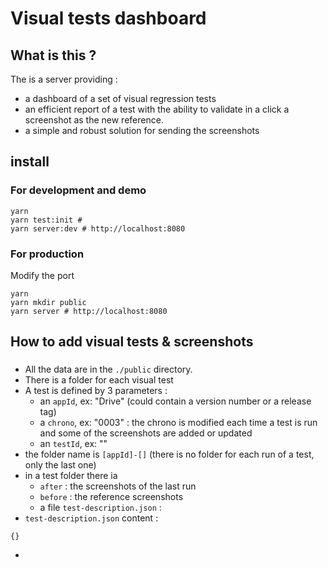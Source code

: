 # Visual tests dashboard

## What is this ?
The is a server providing :
- a dashboard of a set of visual regression tests
- an efficient report of a test with the ability to validate in a click a screenshot as the new reference.
- a simple and robust solution for sending the screenshots

## install

###  For development and demo
``` shell
yarn
yarn test:init #
yarn server:dev # http://localhost:8080
```
### For production
Modify the port
``` shell
yarn
yarn mkdir public
yarn server # http://localhost:8080
```

## How to add visual tests & screenshots

###
- All the data are in the `./public` directory.
- There is a folder for each visual test
- A test is defined by 3 parameters :
  - an `appId`, ex: "Drive" (could contain a version number or a release tag)
  - a `chrono`, ex: "0003" : the chrono is modified each time a test is run and some of the screenshots are added or updated
  - an `testId`, ex: ""
- the folder name is `[appId]-[]` (there is no folder for each run of a test, only the last one)
- in a test folder there ia
  - `after` : the screenshots of the last run
  - `before` : the reference screenshots
  - a file `test-description.json` :
- `test-description.json` content :
```
{}
```
-
